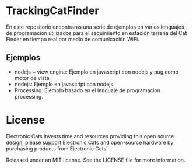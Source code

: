 # TrackingCatFinder

En este repositorio encontraras una serie de ejemplos en varios lenguajes de programacion utilizados para el seguimiento en estación terrena del Cat Finder en tiempo real por medio de comunicación WiFi.

## Ejemplos

- nodejs + view engine: Ejemplo en javascript con nodejs y pug como motor de vista.
- nodejs: Ejemplo en javascript con nodejs.
- Processing: Ejemplo basado en el lenguaje de programacion processing.

# License

Electronic Cats invests time and resources providing this open source design, please support Electronic Cats and open-source hardware by purchasing products from Electronic Cats!

Released under an MIT license. See the LICENSE file for more information.
